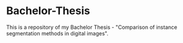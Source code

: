 # Bachelor-Thesis
This is a repository of my Bachelor Thesis - "Comparison of instance segmentation methods in digital images".
